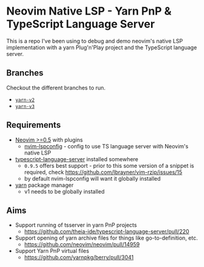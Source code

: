 # Neovim Native LSP - Yarn PnP & TypeScript Language Server

This is a repo I've been using to debug and demo neovim's native LSP implementation with a yarn Plug'n'Play project and the TypeScript language server.

## Branches

Checkout the different branches to run.

- [`yarn-v2`](https://github.com/tapayne88/yarn-pnp-demo/tree/yarn-v2)
- [`yarn-v3`](https://github.com/tapayne88/yarn-pnp-demo/tree/yarn-v3)

## Requirements

- [Neovim >=0.5](https://neovim.io/) with plugins
  - [nvim-lspconfig](https://github.com/neovim/nvim-lspconfig) - config to use TS language server with Neovim's native LSP
- [typescript-language-server](https://github.com/theia-ide/typescript-language-server) installed somewhere
  - `0.9.5` offers best support - prior to this some version of a snippet is required, check https://github.com/lbrayner/vim-rzip/issues/15
  - by default nvim-lspconfig will want it globally installed
- [yarn](https://yarnpkg.com/) package manager
  - v1 needs to be globally installed

## Aims

- Support running of tsserver in yarn PnP projects
  - https://github.com/theia-ide/typescript-language-server/pull/220
- Support opening of yarn archive files for things like go-to-definition, etc.
  - https://github.com/neovim/neovim/pull/14959
- Support Yarn PnP virtual files
  - https://github.com/yarnpkg/berry/pull/3041
